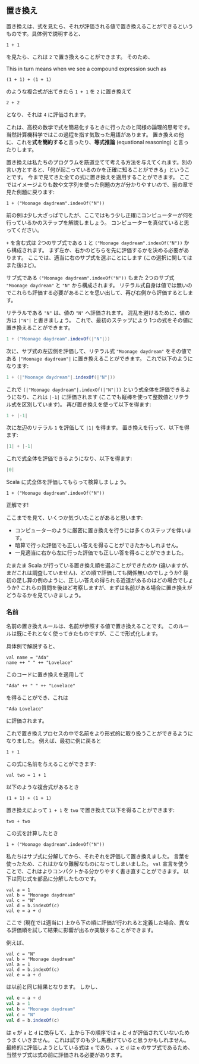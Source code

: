 ## 置き換え

置き換えは、式を見たら、それが評価される値で置き換えることができるというものです。具体例で説明すると、

```tut:silent:book
1 + 1
```

を見たら、これは `2` で置き換えることができます。
そのため、

This in turn means when we see a compound expression such as

```tut:silent:book
(1 + 1) + (1 + 1)
```

のような複合式が出てきたら `1 + 1` を `2` に置き換えて

```tut:silent:book
2 + 2
```

となり、それは `4` に評価されます。

これは、高校の数学で式を簡易化するときに行ったのと同様の論理的思考です。
当然計算機科学ではこの過程を指す気取った用語があります。
置き換えの他に、これを**式を簡約する**と言ったり、**等式推論** (equational reasoning) と言ったりします。

置き換えは私たちのプログラムを筋道立てて考える方法を与えてくれます。別の言い方とすると、「何が起こっているのかを正確に知ることができる」ということです。
今まで見てきた全ての式に置き換えを適用することができます。
ここではイメージよりも数や文字列を使った例題の方が分かりやすいので、前の章で見た例題に戻ります:

```tut:silent:book
1 + ("Moonage daydream".indexOf("N"))
```

前の例は少し大ざっぱでしたが、ここではもう少し正確にコンピューターが何を行っているかのステップを解説しましょう。
コンピューターを真似ていると思ってください。

`+` を含む式は 2つのサブ式である `1` と `("Moonage daydream".indexOf("N"))` から構成されます。
まず左か、右かのどちらを先に評価するかを決める必要があります。
ここでは、適当に右のサブ式を選ぶことにします (この選択に関してはまた後ほど)。

サブ式である `("Moonage daydream".indexOf("N"))` もまた 2つのサブ式 `"Moonage daydream"` と `"N"` から構成されます。
リテラル式自身は値では無いのでこれらも評価する必要があることを思い出して、再び右側から評価するとします。

リテラルである `"N"` は、値の `"N"` へ評価されます。
混乱を避けるために、値の方は `|"N"|` と書きましょう。
これで、最初のステップにより 1つの式をその値に置き換えることができます。

```scala
1 + ("Moonage daydream".indexOf(|"N"|))
```

次に、サブ式の左辺側を評価して、リテラル式 `"Moonage daydream"` をその値である `|"Moonage daydream"|` に置き換えることができます。
これで以下のようになります:

```scala
1 + (|"Moonage daydream"|.indexOf(|"N"|))
```

これで `(|"Moonage daydream"|.indexOf(|"N"|))` という式全体を評価できるようになり、これは `|-1|` に評価されます (ここでも縦棒を使って整数値とリテラル式を区別しています)。
再び置き換えを使って以下を得ます:

```scala
1 + |-1|
```

次に左辺のリテラル `1` を評価して `|1|` を得ます。
置き換えを行って、以下を得ます:

```scala
|1| + |-1|
```

これで式全体を評価できるようになり、以下を得ます:

```scala
|0|
```

Scala に式全体を評価してもらって検算しましょう。

```tut:book
1 + ("Moonage daydream".indexOf("N"))
```

正解です!

ここまでを見て、いくつか気づいたことがあると思います:

 - コンピューターのように厳密に置き換えを行うには多くのステップを伴います。
 - 暗算で行った評価でも正しい答えを得ることができたかもしれません。
 - 一見適当に右から左に行った評価でも正しい答を得ることができました。

たまたま Scala が行っている置き換え順を選ぶことができたのか (違いますが、まだこれは調査していません)、どの順で評価しても関係無いのでしょうか?
最初の足し算の例のように、正しい答えの得られる近道があるのはどの場合でしょうか?
これらの質問を後ほど考察しますが、まずは名前がある場合に置き換えがどうなるかを見ていきましょう。

### 名前

名前の置き換えルールは、名前が参照する値で置き換えることです。
このルールは既にそれとなく使ってきたものですが、ここで形式化します。

具体例で解説すると、

```tut:silent:book
val name = "Ada"
name ++ " " ++ "Lovelace"
```

このコードに置き換えを適用して

```tut:silent:book
"Ada" ++ " " ++ "Lovelace"
```

を得ることができ、これは

```tut:silent:book
"Ada Lovelace"
```

に評価されます。

これで置き換えプロセスの中で名前をより形式的に取り扱うことができるようになりました。
例えば、最初に例に戻ると

```tut:silent:book
1 + 1
```

この式に名前を与えることができます:

```tut:silent:book
val two = 1 + 1
```

以下のような複合式があるとき

```tut:silent:book
(1 + 1) + (1 + 1)
```

置き換えによって `1 + 1` を `two` で置き換えて以下を得ることができます:

```tut:silent:book
two + two
```

この式を計算したとき

```tut:silent:book
1 + ("Moonage daydream".indexOf("N"))
```

私たちはサブ式に分解してから、それぞれを評価して置き換えました。
言葉を使ったため、これはかなり難解なものになってしまいました。
`val` 宣言を使うことで、これはよりコンパクトかる分かりやすく書き直すことができます。
以下は同じ式を部品に分解したものです。

```tut:silent:book
val a = 1
val b = "Moonage daydream"
val c = "N"
val d = b.indexOf(c)
val e = a + d
```

ここで (現在では適当に) 上から下の順に評価が行われると定義した場合、異なる評価順を試して結果に影響が出るか実験することができます。

例えば、

```tut:silent:book
val c = "N"
val b = "Moonage daydream"
val a = 1
val d = b.indexOf(c)
val e = a + d
```

は以前と同じ結果となります。
しかし、

```scala
val e = a + d
val a = 1
val b = "Moonage daydream"
val c = "N"
val d = b.indexOf(c)
```

は `e` が `a` と `d` に依存して、上から下の順序では `a` と `d` が評価されていないためうまくいきません。
これは試すのも少し馬鹿げていると思うかもしれません。最終的に評価しようとしている式は `e` であり、`a` と `d` は `e` のサブ式であるため、当然サブ式は式の前に評価される必要があります。
